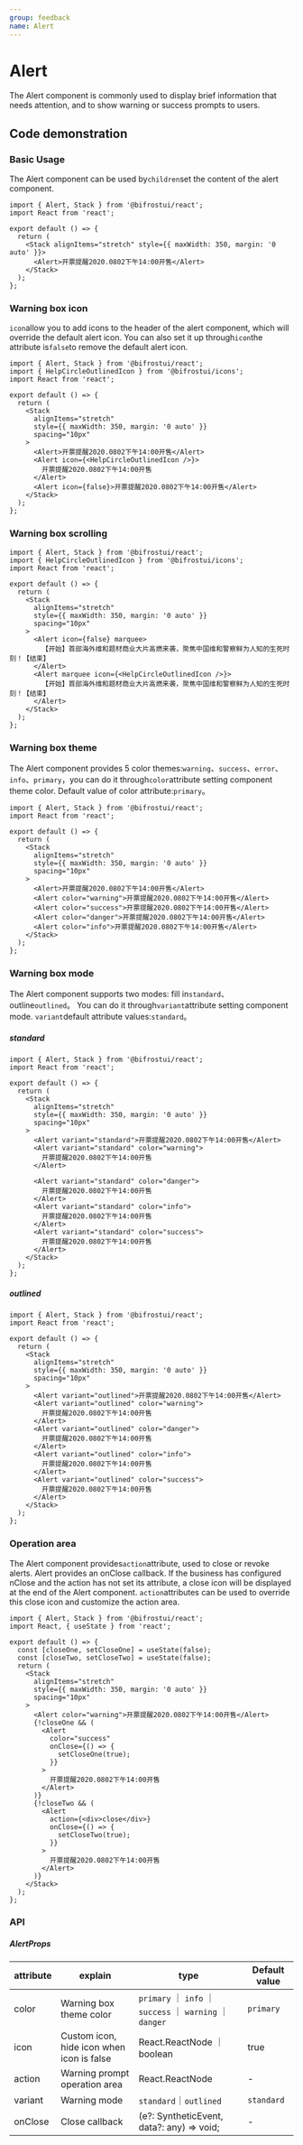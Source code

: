 ```yaml
---
group: feedback
name: Alert
---
```


# Alert

The Alert component is commonly used to display brief information that needs attention, and to show warning or success prompts to users.

## Code demonstration

### Basic Usage

The Alert component can be used by`children`set the content of the alert component.

```tsx
import { Alert, Stack } from '@bifrostui/react';
import React from 'react';

export default () => {
  return (
    <Stack alignItems="stretch" style={{ maxWidth: 350, margin: '0 auto' }}>
      <Alert>开票提醒2020.0802下午14:00开售</Alert>
    </Stack>
  );
};
```

### Warning box icon

`icon`allow you to add icons to the header of the alert component, which will override the default alert icon.
You can also set it up through`icon`the attribute is`false`to remove the default alert icon.

```tsx
import { Alert, Stack } from '@bifrostui/react';
import { HelpCircleOutlinedIcon } from '@bifrostui/icons';
import React from 'react';

export default () => {
  return (
    <Stack
      alignItems="stretch"
      style={{ maxWidth: 350, margin: '0 auto' }}
      spacing="10px"
    >
      <Alert>开票提醒2020.0802下午14:00开售</Alert>
      <Alert icon={<HelpCircleOutlinedIcon />}>
        开票提醒2020.0802下午14:00开售
      </Alert>
      <Alert icon={false}>开票提醒2020.0802下午14:00开售</Alert>
    </Stack>
  );
};
```

### Warning box scrolling

```tsx
import { Alert, Stack } from '@bifrostui/react';
import { HelpCircleOutlinedIcon } from '@bifrostui/icons';
import React from 'react';

export default () => {
  return (
    <Stack
      alignItems="stretch"
      style={{ maxWidth: 350, margin: '0 auto' }}
      spacing="10px"
    >
      <Alert icon={false} marquee>
        【开始】首部海外维和题材商业大片高燃来袭，聚焦中国维和警察鲜为人知的生死时刻！【结束】
      </Alert>
      <Alert marquee icon={<HelpCircleOutlinedIcon />}>
        【开始】首部海外维和题材商业大片高燃来袭，聚焦中国维和警察鲜为人知的生死时刻！【结束】
      </Alert>
    </Stack>
  );
};
```

### Warning box theme

The Alert component provides 5 color themes:`warning`、`success`、`error`、`info`、`primary`，you can do it through`color`attribute setting component theme color.
Default value of color attribute:`primary`。

```tsx
import { Alert, Stack } from '@bifrostui/react';
import React from 'react';

export default () => {
  return (
    <Stack
      alignItems="stretch"
      style={{ maxWidth: 350, margin: '0 auto' }}
      spacing="10px"
    >
      <Alert>开票提醒2020.0802下午14:00开售</Alert>
      <Alert color="warning">开票提醒2020.0802下午14:00开售</Alert>
      <Alert color="success">开票提醒2020.0802下午14:00开售</Alert>
      <Alert color="danger">开票提醒2020.0802下午14:00开售</Alert>
      <Alert color="info">开票提醒2020.0802下午14:00开售</Alert>
    </Stack>
  );
};
```

### Warning box mode

The Alert component supports two modes: fill in`standard`、outline`outlined`。
You can do it through`variant`attribute setting component mode.
`variant`default attribute values:`standard`。

##### standard

```tsx
import { Alert, Stack } from '@bifrostui/react';
import React from 'react';

export default () => {
  return (
    <Stack
      alignItems="stretch"
      style={{ maxWidth: 350, margin: '0 auto' }}
      spacing="10px"
    >
      <Alert variant="standard">开票提醒2020.0802下午14:00开售</Alert>
      <Alert variant="standard" color="warning">
        开票提醒2020.0802下午14:00开售
      </Alert>

      <Alert variant="standard" color="danger">
        开票提醒2020.0802下午14:00开售
      </Alert>
      <Alert variant="standard" color="info">
        开票提醒2020.0802下午14:00开售
      </Alert>
      <Alert variant="standard" color="success">
        开票提醒2020.0802下午14:00开售
      </Alert>
    </Stack>
  );
};
```

##### outlined

```tsx
import { Alert, Stack } from '@bifrostui/react';
import React from 'react';

export default () => {
  return (
    <Stack
      alignItems="stretch"
      style={{ maxWidth: 350, margin: '0 auto' }}
      spacing="10px"
    >
      <Alert variant="outlined">开票提醒2020.0802下午14:00开售</Alert>
      <Alert variant="outlined" color="warning">
        开票提醒2020.0802下午14:00开售
      </Alert>
      <Alert variant="outlined" color="danger">
        开票提醒2020.0802下午14:00开售
      </Alert>
      <Alert variant="outlined" color="info">
        开票提醒2020.0802下午14:00开售
      </Alert>
      <Alert variant="outlined" color="success">
        开票提醒2020.0802下午14:00开售
      </Alert>
    </Stack>
  );
};
```

### Operation area

The Alert component provides`action`attribute, used to close or revoke alerts.
Alert provides an onClose callback. If the business has configured nClose and the action has not set its attribute, a close icon will be displayed at the end of the Alert component.
`action`attributes can be used to override this close icon and customize the action area.

```tsx
import { Alert, Stack } from '@bifrostui/react';
import React, { useState } from 'react';

export default () => {
  const [closeOne, setCloseOne] = useState(false);
  const [closeTwo, setCloseTwo] = useState(false);
  return (
    <Stack
      alignItems="stretch"
      style={{ maxWidth: 350, margin: '0 auto' }}
      spacing="10px"
    >
      <Alert color="warning">开票提醒2020.0802下午14:00开售</Alert>
      {!closeOne && (
        <Alert
          color="success"
          onClose={() => {
            setCloseOne(true);
          }}
        >
          开票提醒2020.0802下午14:00开售
        </Alert>
      )}
      {!closeTwo && (
        <Alert
          action={<div>close</div>}
          onClose={() => {
            setCloseTwo(true);
          }}
        >
          开票提醒2020.0802下午14:00开售
        </Alert>
      )}
    </Stack>
  );
};
```

### API

##### AlertProps

| attribute | explain                                   | type                                                      | Default value |
| --------- | ----------------------------------------- | --------------------------------------------------------- | ------------- |
| color     | Warning box theme color                   | `primary` ｜ `info` ｜ `success` ｜ `warning` ｜ `danger` | `primary`     |
| icon      | Custom icon, hide icon when icon is false | React.ReactNode ｜ boolean                                | true          |
| action    | Warning prompt operation area             | React.ReactNode                                           | -             |
| variant   | Warning mode                              | `standard`｜`outlined`                                    | `standard`    |
| onClose   | Close callback                            | (e?: SyntheticEvent, data?: any) => void;                 | -             |
